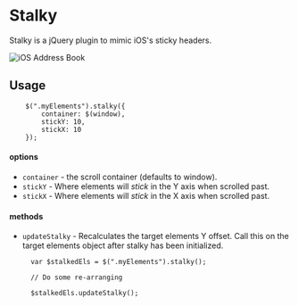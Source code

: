 # Stalky
Stalky is a jQuery plugin to mimic iOS's sticky headers.

![iOS Address Book](http://dl.dropbox.com/u/17011/stickyHeader.png)

## Usage
		$(".myElements").stalky({
			container: $(window),
			stickY: 10,
			stickX: 10
		});

#### options

* `container` - the scroll container (defaults to window).
* `stickY` - Where elements will *stick* in the Y axis when scrolled past.
* `stickX` - Where elements will *stick* in the X axis when scrolled past.

#### methods
* `updateStalky` - Recalculates the target elements Y offset. Call this on the target elements object after stalky has been initialized.

		var $stalkedEls = $(".myElements").stalky();
		
		// Do some re-arranging
		
		$stalkedEls.updateStalky();


